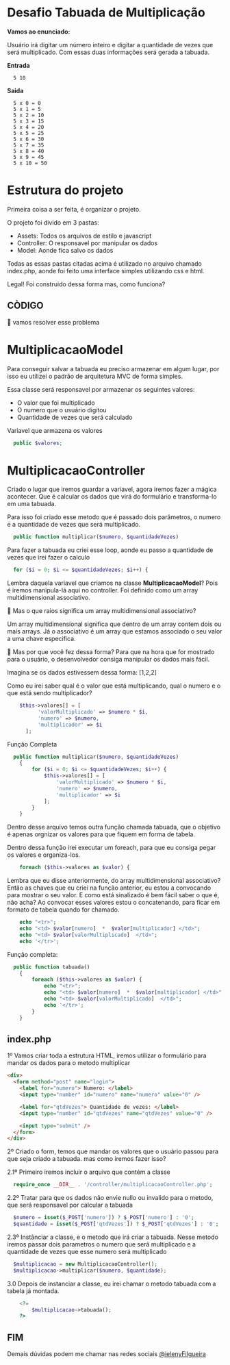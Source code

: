 # Desafio Tabuada de Multiplicação

**Vamos ao enunciado:**

Usuário irá digitar um número inteiro e digitar a quantidade de vezes que será multiplicado.
Com essas duas informações será gerada a tabuada.

**Entrada**

```
  5 10

```

**Saida**

```
  5 x 0 = 0
  5 x 1 = 5
  5 x 2 = 10
  5 x 3 = 15
  5 x 4 = 20
  5 x 5 = 25
  5 x 6 = 30
  5 x 7 = 35
  5 x 8 = 40
  5 x 9 = 45
  5 x 10 = 50

```

# Estrutura do projeto

Primeira coisa a ser feita, é organizar o projeto.

O projeto foi divido em 3 pastas:

- Assets: Todos os arquivos de estilo e javascript
- Controller: O responsavel por manipular os dados
- Model: Aonde fica salvo os dados

Todas as essas pastas citadas acima é utilizado no arquivo chamado index.php, aonde foi feito uma interface simples utilizando css e html.

Legal! Foi construido dessa forma mas, como funciona?

## **CÒDIGO**

:thinking: vamos resolver esse problema

# MultiplicacaoModel

Para conseguir salvar a tabuada eu preciso armazenar em algum lugar, por isso eu utilizei o padrão de arquitetura MVC de forma simples.

Essa classe será responsavel por armazenar os seguintes valores:

- O valor que foi multiplicado
- O numero que o usuário digitou
- Quantidade de vezes que será calculado

Variavel que armazena os valores

```php
  public $valores;
```

# MultiplicacaoController

Criado o lugar que iremos guardar a variavel, agora iremos fazer a mágica acontecer. Que é calcular os dados que virá do formulário e transforma-lo em uma tabuada.

Para isso foi criado esse metodo que é passado dois parâmetros, o numero e a quantidade de vezes que será multiplicado.

```php
  public function multiplicar($numero, $quantidadeVezes)
```

Para fazer a tabuada eu criei esse loop, aonde eu passo a quantidade de vezes que irei fazer o calculo

```php
  for ($i = 0; $i <= $quantidadeVezes; $i++) {
```

Lembra daquela variavel que criamos na classe **MultiplicacaoModel**? Pois é iremos manipula-lá aqui no controller.
Foi definido como um array multidimensional associativo.

:thinking: Mas o que raios significa um array multidimensional associativo?

Um array multidimensional significa que dentro de um array contem dois ou mais arrays. Já o associativo é um array que estamos associado o seu valor a uma chave especifica.

:thinking: Mas por que você fez dessa forma?
Para que na hora que for mostrado para o usuário, o desenvolvedor consiga manipular os dados mais fácil.

Imagina se os dados estivessem dessa forma:
[1,2,2]

Como eu irei saber qual é o valor que está multiplicando, qual o numero e o que está sendo multiplicador?

```php
    $this->valores[] = [
          'valorMultiplicado' => $numero * $i,
          'numero' => $numero,
          'multiplicador' => $i
      ];
```

Função Completa

```php
  public function multiplicar($numero, $quantidadeVezes)
    {
        for ($i = 0; $i <= $quantidadeVezes; $i++) {
            $this->valores[] = [
                'valorMultiplicado' => $numero * $i,
                'numero' => $numero,
                'multiplicador' => $i
            ];
        }
    }
```

Dentro desse arquivo temos outra função chamada tabuada, que o objetivo é apenas orgnizar os valores para que fiquem em forma de tabela.

Dentro dessa função irei executar um foreach, para que eu consiga pegar os valores e organiza-los.

```php
    foreach ($this->valores as $valor) {
```

Lembra que eu disse anteriormente, do array multidimensional associativo? Então as chaves que eu criei na função anterior, eu estou a convocando para mostrar o seu valor.
E como está sinalizado é bem fácil saber o que é, não acha?
Ao convocar esses valores estou o concatenando, para ficar em formato de tabela quando for chamado.

```php
    echo "<tr>";
    echo "<td> $valor[numero]  *  $valor[multiplicador] </td>";
    echo "<td> $valor[valorMultiplicado]  </td>";
    echo '</tr>';
```

Função completa:

```php
  public function tabuada()
    {
        foreach ($this->valores as $valor) {
            echo "<tr>";
            echo "<td> $valor[numero]  *  $valor[multiplicador] </td>";
            echo "<td> $valor[valorMultiplicado]  </td>";
            echo '</tr>';
        }
    }
```

## index.php

1º Vamos criar toda a estrutura HTML, iremos utilizar o formulário para mandar os dados para o metodo multiplicar

```html
<div>
  <form method="post" name="login">
    <label for="numero"> Numero: </label>
    <input type="number" id="numero" name="numero" value="0" />

    <label for="qtdVezes"> Quantidade de vezes: </label>
    <input type="number" id="qtdVezes" name="qtdVezes" value="0" />

    <input type="submit" />
  </form>
</div>
```

2º Criado o form, temos que mandar os valores que o usuário passou para que seja criado a tabuada.
mas como iremos fazer isso?

2.1º Primeiro iremos incluir o arquivo que contém a classe

```php
  require_once __DIR__ . '/controller/multiplicacaoController.php';
```

2.2º Tratar para que os dados não envie nullo ou invalido para o metodo, que será responsavel por calcular a tabuada

```php
  $numero = isset($_POST['numero']) ? $_POST['numero'] : '0';
  $quantidade = isset($_POST['qtdVezes']) ? $_POST['qtdVezes'] : '0';
```

2.3º Instânciar a classe, e o metodo que irá criar a tabuada. Nesse metodo iremos passar dois parametros o numero que será multiplicado e a quantidade de vezes que esse numero será multiplicado

```php
  $multiplicacao = new MultiplicacaoController();
  $multiplicacao->multiplicar($numero, $quantidade);
```

3.0 Depois de instanciar a classe, eu irei chamar o metodo tabuada com a tabela já montada.

```php
    <?=
        $multiplicacao->tabuada();
    ?>
```

## FIM

Demais dúvidas podem me chamar nas redes sociais [@ielenyFilgueira](https://www.linkedin.com/in/ieleny-filgueira-3b370a128/)
